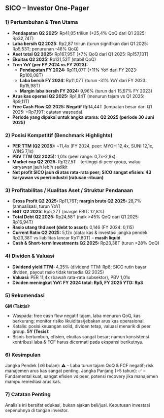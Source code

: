 ## SICO – Investor One-Pager

### 1) Pertumbuhan & Tren Utama
- **Pendapatan Q2 2025:** Rp41,05 triliun (+25,4% QoQ dari Q1 2025: Rp32,74T)
- **Laba bersih Q2 2025:** Rp2,87 triliun (turun signifikan dari Q1 2025: Rp5,53T; penurunan -48% QoQ)
- **Aset total Q2 2025:** Rp167,95T (+7% QoQ dari Q1 2025: Rp157,13T)
- **Ekuitas Q2 2025:** Rp131,52T (stabil QoQ)
- **Tren YoY (per FY 2024 vs FY 2023):**
  - **Pendapatan FY 2024:** Rp111,07T (+11% YoY dari FY 2023: Rp100,08T)
  - **Laba bersih FY 2024:** Rp11,07T (turun -31% YoY dari FY 2023: Rp15,98T)
  - **Margin laba bersih FY 2024:** 9,96% (turun dari 15,97% FY 2023)
- **Arus kas operasi Q2 2025:** Rp1,84T (menurun tajam vs Q1 2025: Rp9,11T)
- **Free Cash Flow Q2 2025:** **Negatif** Rp14,44T (lompatan besar dari Q1 2025: +Rp7,19T; catatan waspada)
- **Periode yang dipakai untuk angka utama: Q2 2025 (periode 30 Juni 2025)**

### 2) Posisi Kompetitif (Benchmark Highlights)
- **PER TTM (Q2 2025):** ~11,4x (FY 2024, peer: MYOH 12,4x, SUNI 12,1x, WINS 7,1x)
- **PBV TTM (Q2 2025):** 1,01x (peer range: 0,7x–2,8x)
- **Market cap Q2 2025:** Rp127,5T – tertinggi di peer group, walau karyawan jauh lebih sedikit
- **Net profit SICO jauh di atas rata-rata peer; SICO sangat efisien: 43 karyawan vs peer/industri (ratusan-ribuan)**

### 3) Profitabilitas / Kualitas Aset / Struktur Pendanaan
- **Gross Profit Q2 2025:** Rp11,76T; **margin bruto Q2 2025:** 28,7% (annualisasi, turun YoY)
- **EBIT Q2 2025:** Rp5,27T (margin EBIT: 12,8%)
- **Total Debt Q2 2025:** Rp24,58T (naik >45% QoQ dari Q1 2025: Rp16,94T)
- **Rasio utang thd aset (debt to asset):** 0,146 (FY 2024: 0,115)
- **Current Ratio Q2 2025:** 5,12x (data: kas & investasi jangka pendek Rp23,38T vs liabilitas lancar Rp11,80T) – **masih liquid**
- **Cash & Short-term Investments Q2 2025:** Rp23,38T (turun >28% QoQ)

### 4) Dividen & Valuasi
- **Dividend yield TTM:** 4,35% (dividend TTM: Rp6; SICO rutin bayar dividen, payout rasio tidak tersedia Q2 2025)
- **Valuasi:** PER 11,4x (bawah rata-rata subsektor), PBV 1,01x
- **Dividen meningkat YoY: FY 2024 total: Rp5, FY 2025 YTD: Rp3**

### 5) Rekomendasi
**6M (Taktis):**
- Waspada: free cash flow negatif tajam, laba menurun QoQ, kas berkurang; monitor risiko likuiditas/jebakan arus kas operasional.
- Katalis: posisi keuangan solid, dividen tetap, valuasi menarik di peer group.
**5Y (Tesis):**
- Bisnis bertumbuh, efisien, ekuitas sangat besar; namun konsistensi kontribusi laba & FCF harus dicermati pada ekspansi berikutnya.

### 6) Kesimpulan
Jangka Pendek (≤6 bulan): ⚠️ – Laba turun tajam QoQ & FCF negatif; risk manajemen arus kas sangat penting.
Jangka Panjang (>5 tahun): ✅ – Fundamental kuat, sangat efisien vs peer, potensi recovery jika manajemen mampu remediasi arus kas.

### 7) Catatan Penting
Analisis ini bersifat edukasi, bukan ajakan beli/jual. Keputusan investasi sepenuhnya di tangan investor.